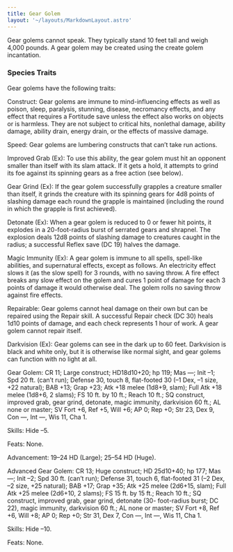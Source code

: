 ```yaml
---
title: Gear Golem
layout: '~/layouts/MarkdownLayout.astro'
---
```

Gear golems cannot speak. They typically stand 10 feet tall and weigh 4,000
pounds. A gear golem may be created using the create golem incantation.

###  Species Traits

Gear golems have the following traits:

Construct: Gear golems are immune to mind-influencing effects as well as
poison, sleep, paralysis, stunning, disease, necromancy effects, and any
effect that requires a Fortitude save unless the effect also works on objects
or is harmless. They are not subject to critical hits, nonlethal damage,
ability damage, ability drain, energy drain, or the effects of massive damage.

Speed: Gear golems are lumbering constructs that can’t take run actions.

Improved Grab (Ex): To use this ability, the gear golem must hit an opponent
smaller than itself with its slam attack. If it gets a hold, it attempts to
grind its foe against its spinning gears as a free action (see below).

Gear Grind (Ex): If the gear golem successfully grapples a creature smaller
than itself, it grinds the creature with its spinning gears for 4d8 points of
slashing damage each round the grapple is maintained (including the round in
which the grapple is first achieved).

Detonate (Ex): When a gear golem is reduced to 0 or fewer hit points, it
explodes in a 20-foot-radius burst of serrated gears and shrapnel. The
explosion deals 12d8 points of slashing damage to creatures caught in the
radius; a successful Reflex save (DC 19) halves the damage.

Magic Immunity (Ex): A gear golem is immune to all spells, spell-like
abilities, and supernatural effects, except as follows. An electricity effect
slows it (as the slow spell) for 3 rounds, with no saving throw. A fire effect
breaks any slow effect on the golem and cures 1 point of damage for each 3
points of damage it would otherwise deal. The golem rolls no saving throw
against fire effects.

Repairable: Gear golems cannot heal damage on their own but can be repaired
using the Repair skill. A successful Repair check (DC 30) heals 1d10 points of
damage, and each check represents 1 hour of work. A gear golem cannot repair
itself.

Darkvision (Ex): Gear golems can see in the dark up to 60 feet. Darkvision is
black and white only, but it is otherwise like normal sight, and gear golems
can function with no light at all.

Gear Golem: CR 11; Large construct; HD18d10+20; hp 119; Mas —; Init –1; Spd 20
ft. (can’t run); Defense 30, touch 8, flat-footed 30 (–1 Dex, –1 size, +22
natural); BAB +13; Grap +23; Atk +18 melee (1d8+9, slam); Full Atk +18 melee
(1d8+6, 2 slams); FS 10 ft. by 10 ft.; Reach 10 ft.; SQ construct, improved
grab, gear grind, detonate, magic immunity, darkvision 60 ft.; AL none or
master; SV Fort +6, Ref +5, Will +6; AP 0; Rep +0; Str 23, Dex 9, Con —, Int
—, Wis 11, Cha 1.

Skills: Hide –5.

Feats: None.

Advancement: 19–24 HD (Large); 25–54 HD (Huge).

Advanced Gear Golem: CR 13; Huge construct; HD 25d10+40; hp 177; Mas —; Init
–2; Spd 30 ft. (can’t run); Defense 31, touch 6, flat-footed 31 (–2 Dex, –2
size, +25 natural); BAB +17; Grap +35; Atk +25 melee (2d6+15, slam); Full Atk
+25 melee (2d6+10, 2 slams); FS 15 ft. by 15 ft.; Reach 10 ft.; SQ construct,
improved grab, gear grind, detonate (30- foot-radius burst; DC 22), magic
immunity, darkvision 60 ft.; AL none or master; SV Fort +8, Ref +6, Will +8;
AP 0; Rep +0; Str 31, Dex 7, Con —, Int —, Wis 11, Cha 1.

Skills: Hide –10.

Feats: None.

